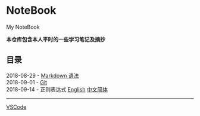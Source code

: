# NoteBook
My NoteBook

**本仓库包含本人平时的一些学习笔记及摘抄**

## 目录

2018-08-29 - [Markdown 语法](https://github.com/ChanMenglin/NoteBook/blob/master/Markdown/Markdown.md)  
2018-09-01 - [Git](https://github.com/ChanMenglin/NoteBook/blob/master/Git/Git.md)  
2018-09-14 - 正则表达式 [English](https://github.com/ChanMenglin/learn-regex) [中文简体](https://github.com/ChanMenglin/learn-regex/blob/master/README-cn.md)  


---

[VSCode](https://github.com/ChanMenglin/NoteBook/blob/master/VSCode/VSCode插件.md)  
